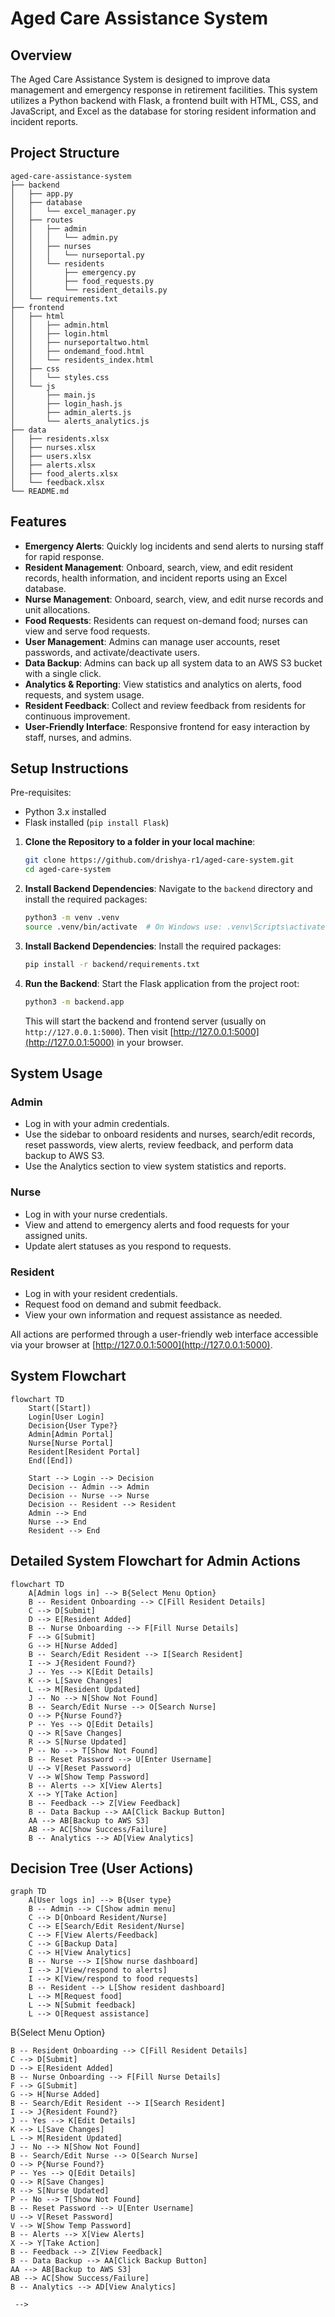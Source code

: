 # Aged Care Assistance System

## Overview
The Aged Care Assistance System is designed to improve data management and emergency response in retirement facilities. This system utilizes a Python backend with Flask, a frontend built with HTML, CSS, and JavaScript, and Excel as the database for storing resident information and incident reports.

## Project Structure
```
aged-care-assistance-system
├── backend
│   ├── app.py
│   ├── database
│   │   └── excel_manager.py
│   ├── routes
│   │   ├── admin
│   │   │   └── admin.py
│   │   ├── nurses
│   │   │   └── nurseportal.py
│   │   └── residents
│   │       ├── emergency.py
│   │       ├── food_requests.py
│   │       └── resident_details.py
│   └── requirements.txt
├── frontend
│   ├── html
│   │   ├── admin.html
│   │   ├── login.html
│   │   ├── nurseportaltwo.html
│   │   ├── ondemand_food.html
│   │   └── residents_index.html
│   ├── css
│   │   └── styles.css
│   └── js
│       ├── main.js
│       ├── login_hash.js
│       ├── admin_alerts.js
│       └── alerts_analytics.js
├── data
│   ├── residents.xlsx
│   ├── nurses.xlsx
│   ├── users.xlsx
│   ├── alerts.xlsx
│   ├── food_alerts.xlsx
│   └── feedback.xlsx
└── README.md
```

## Features
- **Emergency Alerts**: Quickly log incidents and send alerts to nursing staff for rapid response.
- **Resident Management**: Onboard, search, view, and edit resident records, health information, and incident reports using an Excel database.
- **Nurse Management**: Onboard, search, view, and edit nurse records and unit allocations.
- **Food Requests**: Residents can request on-demand food; nurses can view and serve food requests.
- **User Management**: Admins can manage user accounts, reset passwords, and activate/deactivate users.
- **Data Backup**: Admins can back up all system data to an AWS S3 bucket with a single click.
- **Analytics & Reporting**: View statistics and analytics on alerts, food requests, and system usage.
- **Resident Feedback**: Collect and review feedback from residents for continuous improvement.
- **User-Friendly Interface**: Responsive frontend for easy interaction by staff, nurses, and admins.

## Setup Instructions
Pre-requisites:
- Python 3.x installed
- Flask installed (`pip install Flask`)

1. **Clone the Repository to a folder in your local machine**:
   ```bash
   git clone https://github.com/drishya-r1/aged-care-system.git
   cd aged-care-system
   ```
2. **Install Backend Dependencies**:
   Navigate to the `backend` directory and install the required packages:
   ```bash
   python3 -m venv .venv
   source .venv/bin/activate  # On Windows use: .venv\Scripts\activate

   ```

3. **Install Backend Dependencies**:
   Install the required packages:
   ```bash
   pip install -r backend/requirements.txt
   ```

4. **Run the Backend**:
   Start the Flask application from the project root:
   ```bash
   python3 -m backend.app
   ```
   This will start the backend and frontend server (usually on `http://127.0.0.1:5000`).
   Then visit [http://127.0.0.1:5000](http://127.0.0.1:5000)  in your browser.

## System Usage

### Admin
- Log in with your admin credentials.
- Use the sidebar to onboard residents and nurses, search/edit records, reset passwords, view alerts, review feedback, and perform data backup to AWS S3.
- Use the Analytics section to view system statistics and reports.

### Nurse
- Log in with your nurse credentials.
- View and attend to emergency alerts and food requests for your assigned units.
- Update alert statuses as you respond to requests.

### Resident
- Log in with your resident credentials.
- Request food on demand and submit feedback.
- View your own information and request assistance as needed.

All actions are performed through a user-friendly web interface accessible via your browser at [http://127.0.0.1:5000](http://127.0.0.1:5000).

## System Flowchart

```mermaid
flowchart TD
    Start([Start])
    Login[User Login]
    Decision{User Type?}
    Admin[Admin Portal]
    Nurse[Nurse Portal]
    Resident[Resident Portal]
    End([End])

    Start --> Login --> Decision
    Decision -- Admin --> Admin
    Decision -- Nurse --> Nurse
    Decision -- Resident --> Resident
    Admin --> End
    Nurse --> End
    Resident --> End
```

## Detailed System Flowchart for Admin Actions

```mermaid
flowchart TD
    A[Admin logs in] --> B{Select Menu Option}
    B -- Resident Onboarding --> C[Fill Resident Details]
    C --> D[Submit]
    D --> E[Resident Added]
    B -- Nurse Onboarding --> F[Fill Nurse Details]
    F --> G[Submit]
    G --> H[Nurse Added]
    B -- Search/Edit Resident --> I[Search Resident]
    I --> J{Resident Found?}
    J -- Yes --> K[Edit Details]
    K --> L[Save Changes]
    L --> M[Resident Updated]
    J -- No --> N[Show Not Found]
    B -- Search/Edit Nurse --> O[Search Nurse]
    O --> P{Nurse Found?}
    P -- Yes --> Q[Edit Details]
    Q --> R[Save Changes]
    R --> S[Nurse Updated]
    P -- No --> T[Show Not Found]
    B -- Reset Password --> U[Enter Username]
    U --> V[Reset Password]
    V --> W[Show Temp Password]
    B -- Alerts --> X[View Alerts]
    X --> Y[Take Action]
    B -- Feedback --> Z[View Feedback]
    B -- Data Backup --> AA[Click Backup Button]
    AA --> AB[Backup to AWS S3]
    AB --> AC[Show Success/Failure]
    B -- Analytics --> AD[View Analytics]
```


## Decision Tree (User Actions)

```mermaid
graph TD
    A[User logs in] --> B{User type}
    B -- Admin --> C[Show admin menu]
    C --> D[Onboard Resident/Nurse]
    C --> E[Search/Edit Resident/Nurse]
    C --> F[View Alerts/Feedback]
    C --> G[Backup Data]
    C --> H[View Analytics]
    B -- Nurse --> I[Show nurse dashboard]
    I --> J[View/respond to alerts]
    I --> K[View/respond to food requests]
    B -- Resident --> L[Show resident dashboard]
    L --> M[Request food]
    L --> N[Submit feedback]
    L --> O[Request assistance]
```

<!-- ## System Detailed Flowchart

```mermaid
flowchart TD
    A[Admin logs in] --> B{Select Menu Option}
    B -- Resident Onboarding --> C[Fill Resident Details]
    C --> D[Submit]
    D --> E[Resident Added]
    B -- Nurse Onboarding --> F[Fill Nurse Details]
    F --> G[Submit]
    G --> H[Nurse Added]
    B -- Search/Edit Resident --> I[Search Resident]
    I --> J{Resident Found?}
    J -- Yes --> K[Edit Details]
    K --> L[Save Changes]
    L --> M[Resident Updated]
    J -- No --> N[Show Not Found]
    B -- Search/Edit Nurse --> O[Search Nurse]
    O --> P{Nurse Found?}
    P -- Yes --> Q[Edit Details]
    Q --> R[Save Changes]
    R --> S[Nurse Updated]
    P -- No --> T[Show Not Found]
    B -- Reset Password --> U[Enter Username]
    U --> V[Reset Password]
    V --> W[Show Temp Password]
    B -- Alerts --> X[View Alerts]
    X --> Y[Take Action]
    B -- Feedback --> Z[View Feedback]
    B -- Data Backup --> AA[Click Backup Button]
    AA --> AB[Backup to AWS S3]
    AB --> AC[Show Success/Failure]
    B -- Analytics --> AD[View Analytics]
```
 -->

